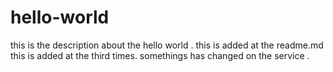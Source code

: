 # hello-world
this is the description about the hello world .
this is added at the readme.md 
this is added at the third times.
somethings has changed on the service .
